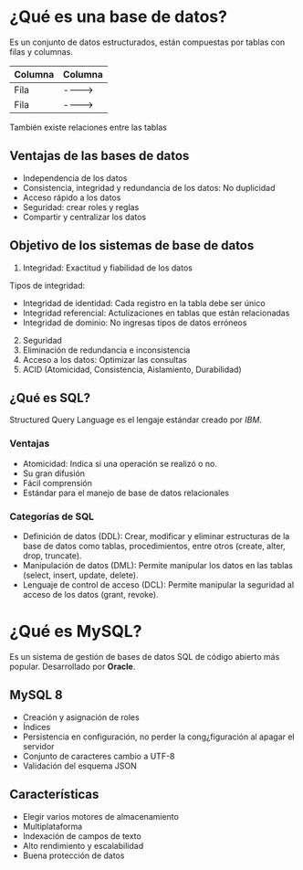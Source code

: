 # ¿Qué es una base de datos?
Es un conjunto de datos estructurados, están compuestas por tablas con filas y columnas.

| Columna | Columna |
| ------- | ------- |
| Fila | ----> |
| Fila | ----> |

También existe relaciones entre las tablas

## Ventajas de las bases de datos
* Independencia de los datos
* Consistencia, integridad y redundancia de los datos: No duplicidad
* Acceso rápido a los datos
* Seguridad: crear roles y reglas
* Compartir y centralizar los datos

## Objetivo de los sistemas de base de datos
1. Integridad: Exactitud y fiabilidad de los datos
  
  Tipos de integridad:
  * Integridad de identidad: Cada registro en la tabla debe ser único
  * Integridad referencial: Actulizaciones en tablas que están relacionadas
  * Integridad de dominio: No ingresas tipos de datos erróneos
2. Seguridad
3. Eliminación de redundancia e inconsistencia
4. Acceso a los datos: Optimizar las consultas
5. ACID (Atomicidad, Consistencia, Aislamiento, Durabilidad)

## ¿Qué es SQL?
Structured Query Language es el lengaje estándar creado por *IBM*.
### Ventajas
* Atomicidad: Indica si una operación se realizó o no.
* Su gran difusión
* Fácil comprensión
* Estándar para el manejo de base de datos relacionales

### Categorías de SQL
* Definición de datos (DDL): Crear, modificar y eliminar estructuras de la base de datos como tablas, procedimientos, entre otros (create, alter, drop, truncate).
* Manipulación de datos (DML): Permite manipular los datos en las tablas (select, insert, update, delete).
* Lenguaje de control de acceso (DCL): Permite manipular la seguridad al acceso de los datos (grant, revoke).

# ¿Qué es MySQL?
Es un sistema de gestión de bases de datos SQL de código abierto más popular. Desarrollado por **Oracle**.
## MySQL 8
* Creación y asignación de roles
* Índices
* Persistencia en configuración, no perder la cong¿figuración al apagar el servidor
* Conjunto de caracteres cambio a UTF-8
* Validación del esquema JSON

## Características
* Elegir varios motores de almacenamiento
* Multiplataforma
* Indexación de campos de texto
* Alto rendimiento y escalabilidad
* Buena protección de datos
